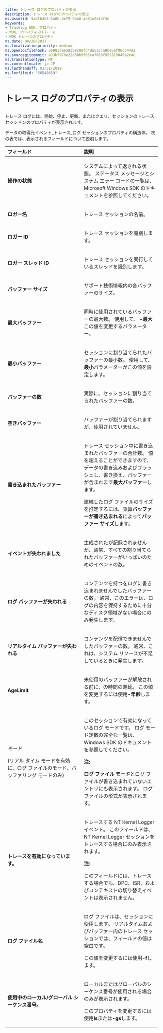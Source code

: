 ```yaml
---
title: トレース ログのプロパティの表示
description: トレース ログのプロパティの表示
ms.assetid: 9adfb4d5-5a0b-4e79-9aa8-ae81e2e1df3e
keywords:
- Tracelog WDK、プロパティ
- WDK、プロパティのトレース
- WDK トレースのプロパティ
ms.date: 04/20/2017
ms.localizationpriority: medium
ms.openlocfilehash: de983da6a83b9c80fd4da513ca9b05af06d344d2
ms.sourcegitcommit: a33b7978e22d5bb9f65ca7056f955319049a2e4c
ms.translationtype: MT
ms.contentlocale: ja-JP
ms.lasthandoff: 01/31/2019
ms.locfileid: "56548659"
---
```

# <a name="tracelog-properties-display"></a>トレース ログのプロパティの表示

## <span id="ddk_tracelog_display_tools"></span><span id="DDK_TRACELOG_DISPLAY_TOOLS"></span>

トレース ログには、開始、停止、更新、またはクエリ、セッションのトレース セッションのプロパティが表示されます。

データの取得元イベント\_トレース\_ログ セッションのプロパティの構造体。 次の表では、表示されるフィールドについて説明します。

<table>
<colgroup>
<col width="50%" />
<col width="50%" />
</colgroup>
<thead>
<tr class="header">
<th align="left">フィールド</th>
<th align="left">説明</th>
</tr>
</thead>
<tbody>
<tr class="odd">
<td align="left"><p><strong>操作の状態</strong></p></td>
<td align="left"><p>システムによって返される状態。 ステータス メッセージとシステム エラー コードの一覧は、Microsoft Windows SDK のドキュメントを参照してください。</p></td>
</tr>
<tr class="even">
<td align="left"><p><strong>ロガー名</strong></p></td>
<td align="left"><p>トレース セッションの名前。</p></td>
</tr>
<tr class="odd">
<td align="left"><p><strong>ロガー ID</strong></p></td>
<td align="left"><p>トレース セッションを識別します。</p></td>
</tr>
<tr class="even">
<td align="left"><p><strong>ロガー スレッド ID</strong></p></td>
<td align="left"><p>トレース セッションを実行しているスレッドを識別します。</p></td>
</tr>
<tr class="odd">
<td align="left"><p><strong>バッファー サイズ</strong></p></td>
<td align="left"><p>サポート技術情報内の各バッファーのサイズ。</p></td>
</tr>
<tr class="even">
<td align="left"><p><strong>最大バッファー</strong></p></td>
<td align="left"><p>同時に使用されているバッファーの最大数。 使用して、 <strong>-最大</strong>この値を変更するパラメーター。</p></td>
</tr>
<tr class="odd">
<td align="left"><p><strong>最小バッファー</strong></p></td>
<td align="left"><p>セッションに割り当てられたバッファーの最小数。 使用して、<strong>最小</strong>パラメーターがこの値を設定します。</p></td>
</tr>
<tr class="even">
<td align="left"><p><strong>バッファーの数</strong></p></td>
<td align="left"><p>実際に、セッションに割り当てられたバッファーの数。</p></td>
</tr>
<tr class="odd">
<td align="left"><p><strong>空きバッファー</strong></p></td>
<td align="left"><p>バッファーが割り当てられますが、使用されていません。</p></td>
</tr>
<tr class="even">
<td align="left"><p><strong>書き込まれたバッファー</strong></p></td>
<td align="left"><p>トレース セッション中に書き込まれたバッファーの合計数。 値を超えることができますので、データの書き込みおよびフラッシュし、書き換え、バッファーが含まれます<strong>最大バッファー</strong>します。</p>
<p>連続したログ ファイルのサイズを推定するには、乗算<strong>バッファーが書き込まれる</strong>によって<strong>バッファー サイズ</strong>します。</p></td>
</tr>
<tr class="odd">
<td align="left"><p><strong>イベントが失われました</strong></p></td>
<td align="left"><p>生成されたが記録されませんが、通常、すべての割り当てられたバッファーがいっぱいのためのイベントの数。</p></td>
</tr>
<tr class="even">
<td align="left"><p><strong>ログ バッファーが失われる</strong></p></td>
<td align="left"><p>コンテンツを持つをログに書き込まれませんでしたバッファーの数。 通常、このエラーは、ログの内容を保持するために十分なディスク領域がない場合にのみ発生します。</p></td>
</tr>
<tr class="odd">
<td align="left"><p><strong>リアルタイム バッファーが失われる</strong></p></td>
<td align="left"><p>コンテンツを配信できませんでしたバッファーの数。 通常、これは、システム リソースが不足しているときに発生します。</p></td>
</tr>
<tr class="even">
<td align="left"><p><strong>AgeLimit</strong></p></td>
<td align="left"><p>未使用のバッファーが解放される前に、の時間の遅延。 この値を変更するには使用<strong>-年齢</strong>します。</p></td>
</tr>
<tr class="odd">
<td align="left"><p><em>モード</em></p>
<p>(リアル タイム モードを有効に、ログ ファイルのモード、バッファリング モードのみ)</p></td>
<td align="left"><p>このセッションで有効になっているログ モードです。 ログ モード定数の完全な一覧は、Windows SDK のドキュメントを参照してください。</p>
<div class="alert">
<strong>注:</strong><br/><p><strong>ログ ファイル モード</strong>とログ ファイルが書き込まれていないエントリにも表示されます。 ログ ファイルの形式が表示されます。</p>
</div>
<div>

</div></td>
</tr>
<tr class="even">
<td align="left"><p><strong>トレースを有効になっています。</strong></p></td>
<td align="left"><p>トレースする NT Kernel Logger イベント。 このフィールドは、NT Kernel Logger セッションをトレースする場合にのみ表示されます。</p>
<div class="alert">
<strong>注:</strong><br/><p>このフィールドには、トレースする場合でも、DPC、ISR、およびコンテキストの切り替えイベントは表示されません。</p>
</div>
<div>

</div></td>
</tr>
<tr class="odd">
<td align="left"><p><strong>ログ ファイル名</strong></p></td>
<td align="left"><p>ログ ファイルは、セッションに使用します。 リアルタイムおよびバッファー内のトレース セッションでは、フィールドの値は空白です。</p>
<p>この値を変更するには使用<strong>-f</strong>します。</p></td>
</tr>
<tr class="even">
<td align="left"><p><strong>使用中のローカル/グローバル シーケンス番号。</strong></p></td>
<td align="left"><p>ローカルまたはグローバルのシーケンス番号が使用される場合のみが表示されます。</p>
<p>このプロパティを変更するには使用<strong>ls</strong>または<strong>-gs</strong>します。</p></td>
</tr>
</tbody>
</table>
